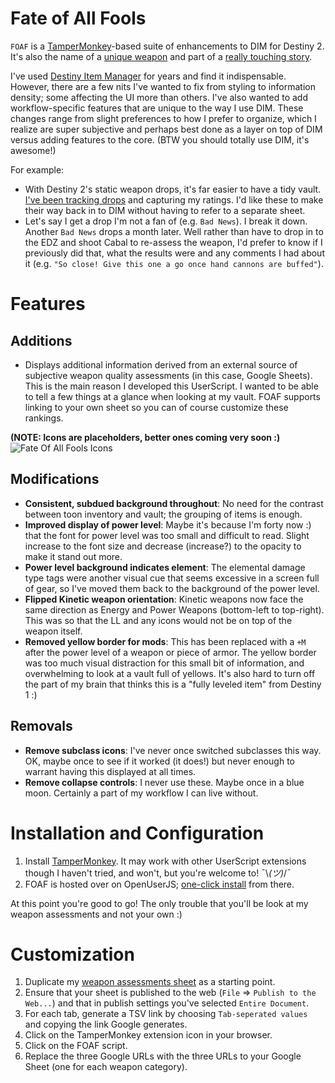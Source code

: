 # Fate of All Fools
`FOAF` is a [TamperMonkey](https://tampermonkey.net/)-based suite of enhancements to DIM for Destiny 2. It's also the name of a [unique weapon](http://destinydb.com/item/3490486524/fate-of-all-fools) and part of a [really touching story](https://www.reddit.com/r/DestinyTheGame/comments/2lgxd4/deej_just_sent_my_husband_the_new_exotic_fate_of/).

I've used [Destiny Item Manager](https://www.destinyitemmanager.com/) for years and find it indispensable. However, there are a few nits I've wanted to fix from styling to information density; some affecting the UI more than others. I've also wanted to add workflow-specific features that are unique to the way I use DIM. These changes range from slight preferences to how I prefer to organize, which I realize are super subjective and perhaps best done as a layer on top of DIM versus adding features to the core. (BTW you should totally use DIM, it's awesome!)

For example:

* With Destiny 2's static weapon drops, it's far easier to have a tidy vault. [I've been tracking drops](https://docs.google.com/spreadsheets/d/e/2PACX-1vQ06pCDSdvu2nQzgHMXl22ci-6pO9rTTmvZmlKXaiBrIHVhl1X1awIaHEOagZcs4ME4X9ZMEghBP9NE/pubhtml) and capturing my ratings. I'd like these to make their way back in to DIM without having to refer to a separate sheet.
* Let's say I get a drop I'm not a fan of (e.g. `Bad News`). I break it down. Another `Bad News` drops a month later. Well rather than have to drop in to the EDZ and shoot Cabal to re-assess the weapon, I'd prefer to know if I previously did that, what the results were and any comments I had about it (e.g. `"So close! Give this one a go once hand cannons are buffed"`).

# Features

## Additions
* Displays additional information derived from an external source of subjective weapon quality assessments (in this case, Google Sheets). This is the main reason I developed this UserScript. I wanted to be able to tell a few things at a glance when looking at my vault. FOAF supports linking to your own sheet so you can of course customize these rankings.

**(NOTE: Icons are placeholders, better ones coming very soon :)**
![Fate Of All Fools Icons](https://rslifka.github.io/fate_of_all_fools/img/icon-demo.jpg)

## Modifications
* **Consistent, subdued background throughout**: No need for the contrast between toon inventory and vault; the grouping of items is enough.
* **Improved display of power level**: Maybe it's because I'm forty now :) that the font for power level was too small and difficult to read. Slight increase to the font size and decrease (increase?) to the opacity to make it stand out more.
* **Power level background indicates element**: The elemental damage type tags were another visual cue that seems excessive in a screen full of gear, so I've moved them back to the background of the power level.
* **Flipped Kinetic weapon orientation**: Kinetic weapons now face the same direction as Energy and Power Weapons (bottom-left to top-right). This was so that the LL and any icons would not be on top of the weapon itself.
* **Removed yellow border for mods**: This has been replaced with a `+M` after the power level of a weapon or piece of armor. The yellow border was too much visual distraction for this small bit of information, and overwhelming to look at a vault full of yellows. It's also hard to turn off the part of my brain that thinks this is a "fully leveled item" from Destiny 1 :)

## Removals
* **Remove subclass icons**: I've never once switched subclasses this way. OK, maybe once to see if it worked (it does!) but never enough to warrant having this displayed at all times.
* **Remove collapse controls**: I never use these. Maybe once in a blue moon. Certainly a part of my workflow I can live without.

# Installation and Configuration

1. Install [TamperMonkey](https://tampermonkey.net/). It may work with other UserScript extensions though I haven't tried, and won't, but you're welcome to! ¯\\_(ツ)_/¯
1. FOAF is hosted over on OpenUserJS; [one-click install](https://openuserjs.org/scripts/rslifka/FateOfAllFools_-_DIM_Customization) from there.

At this point you're good to go! The only trouble that you'll be look at my weapon assessments and not your own :)

# Customization

1. Duplicate my [weapon assessments sheet](https://docs.google.com/spreadsheets/d/16BO3r1B5vuLtCnR06l_rtCl_WlWVDkg_9C9Gu-v-xi4/edit?usp=sharing) as a starting point.
1. Ensure that your sheet is published to the web (`File` => `Publish to the Web...`) and that in publish settings you've selected `Entire Document`.
1. For each tab, generate a TSV link by choosing `Tab-seperated values` and copying the link Google generates.
1. Click on the TamperMonkey extension icon in your browser.
1. Click on the FOAF script.
1. Replace the three Google URLs with the three URLs to your Google Sheet (one for each weapon category).
